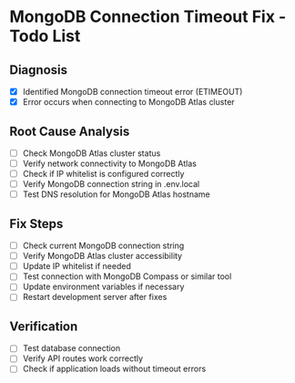 # MongoDB Connection Timeout Fix - Todo List

## Diagnosis
- [x] Identified MongoDB connection timeout error (ETIMEOUT)
- [x] Error occurs when connecting to MongoDB Atlas cluster

## Root Cause Analysis
- [ ] Check MongoDB Atlas cluster status
- [ ] Verify network connectivity to MongoDB Atlas
- [ ] Check if IP whitelist is configured correctly
- [ ] Verify MongoDB connection string in .env.local
- [ ] Test DNS resolution for MongoDB Atlas hostname

## Fix Steps
- [ ] Check current MongoDB connection string
- [ ] Verify MongoDB Atlas cluster accessibility
- [ ] Update IP whitelist if needed
- [ ] Test connection with MongoDB Compass or similar tool
- [ ] Update environment variables if necessary
- [ ] Restart development server after fixes

## Verification
- [ ] Test database connection
- [ ] Verify API routes work correctly
- [ ] Check if application loads without timeout errors

